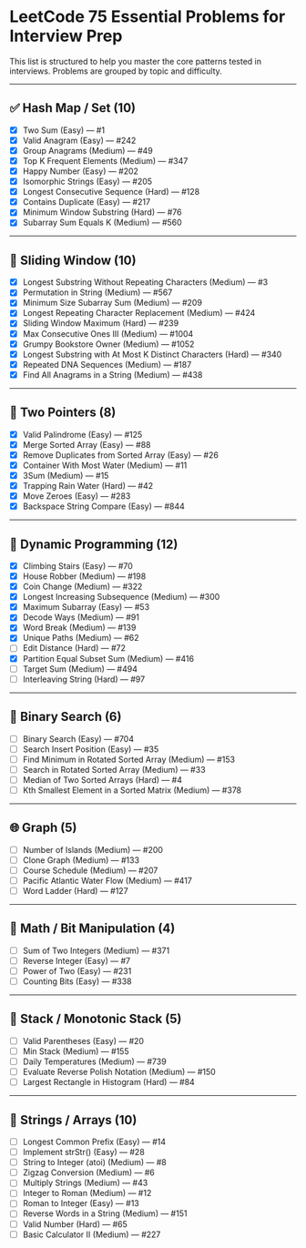 # LeetCode 75 Essential Problems for Interview Prep

This list is structured to help you master the core patterns tested in interviews. Problems are grouped by topic and difficulty.

---

## ✅ Hash Map / Set (10)

- [x] Two Sum (Easy) — #1
- [x] Valid Anagram (Easy) — #242
- [x] Group Anagrams (Medium) — #49
- [x] Top K Frequent Elements (Medium) — #347
- [x] Happy Number (Easy) — #202
- [x] Isomorphic Strings (Easy) — #205
- [x] Longest Consecutive Sequence (Hard) — #128
- [x] Contains Duplicate (Easy) — #217
- [x] Minimum Window Substring (Hard) — #76
- [x] Subarray Sum Equals K (Medium) — #560

---

## 🚪 Sliding Window (10)

- [x] Longest Substring Without Repeating Characters (Medium) — #3
- [x] Permutation in String (Medium) — #567
- [x] Minimum Size Subarray Sum (Medium) — #209
- [x] Longest Repeating Character Replacement (Medium) — #424
- [x] Sliding Window Maximum (Hard) — #239
- [x] Max Consecutive Ones III (Medium) — #1004
- [x] Grumpy Bookstore Owner (Medium) — #1052
- [x] Longest Substring with At Most K Distinct Characters (Hard) — #340
- [x] Repeated DNA Sequences (Medium) — #187
- [x] Find All Anagrams in a String (Medium) — #438

---

## 🔁 Two Pointers (8)

- [x] Valid Palindrome (Easy) — #125
- [x] Merge Sorted Array (Easy) — #88
- [x] Remove Duplicates from Sorted Array (Easy) — #26
- [x] Container With Most Water (Medium) — #11
- [x] 3Sum (Medium) — #15
- [x] Trapping Rain Water (Hard) — #42
- [x] Move Zeroes (Easy) — #283
- [x] Backspace String Compare (Easy) — #844

---

## 🧠 Dynamic Programming (12)

- [x] Climbing Stairs (Easy) — #70
- [x] House Robber (Medium) — #198
- [x] Coin Change (Medium) — #322
- [x] Longest Increasing Subsequence (Medium) — #300
- [x] Maximum Subarray (Easy) — #53
- [x] Decode Ways (Medium) — #91
- [x] Word Break (Medium) — #139
- [x] Unique Paths (Medium) — #62
- [ ] Edit Distance (Hard) — #72
- [x] Partition Equal Subset Sum (Medium) — #416
- [ ] Target Sum (Medium) — #494
- [ ] Interleaving String (Hard) — #97

---

## 🔎 Binary Search (6)

- [ ] Binary Search (Easy) — #704
- [ ] Search Insert Position (Easy) — #35
- [ ] Find Minimum in Rotated Sorted Array (Medium) — #153
- [ ] Search in Rotated Sorted Array (Medium) — #33
- [ ] Median of Two Sorted Arrays (Hard) — #4
- [ ] Kth Smallest Element in a Sorted Matrix (Medium) — #378

---

## 🌐 Graph (5)

- [ ] Number of Islands (Medium) — #200
- [ ] Clone Graph (Medium) — #133
- [ ] Course Schedule (Medium) — #207
- [ ] Pacific Atlantic Water Flow (Medium) — #417
- [ ] Word Ladder (Hard) — #127

---

## 🧮 Math / Bit Manipulation (4)

- [ ] Sum of Two Integers (Medium) — #371
- [ ] Reverse Integer (Easy) — #7
- [ ] Power of Two (Easy) — #231
- [ ] Counting Bits (Easy) — #338

---

## 🧰 Stack / Monotonic Stack (5)

- [ ] Valid Parentheses (Easy) — #20
- [ ] Min Stack (Medium) — #155
- [ ] Daily Temperatures (Medium) — #739
- [ ] Evaluate Reverse Polish Notation (Medium) — #150
- [ ] Largest Rectangle in Histogram (Hard) — #84

---

## 🧵 Strings / Arrays (10)

- [ ] Longest Common Prefix (Easy) — #14
- [ ] Implement strStr() (Easy) — #28
- [ ] String to Integer (atoi) (Medium) — #8
- [ ] Zigzag Conversion (Medium) — #6
- [ ] Multiply Strings (Medium) — #43
- [ ] Integer to Roman (Medium) — #12
- [ ] Roman to Integer (Easy) — #13
- [ ] Reverse Words in a String (Medium) — #151
- [ ] Valid Number (Hard) — #65
- [ ] Basic Calculator II (Medium) — #227
